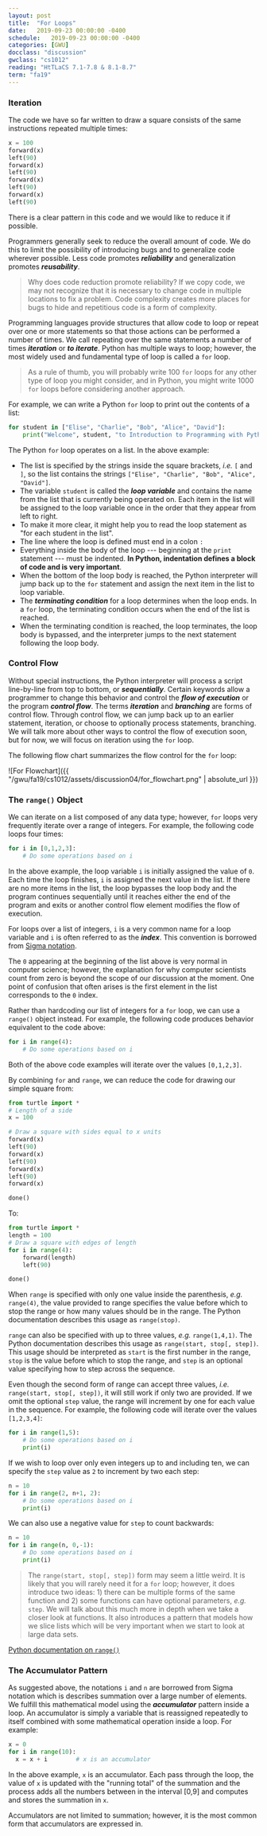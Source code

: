 ```yaml
---
layout: post
title:  "For Loops"
date:   2019-09-23 00:00:00 -0400
schedule:   2019-09-23 00:00:00 -0400
categories: [GWU]
docclass: "discussion"
gwclass: "cs1012"
reading: "HtTLaCS 7.1-7.8 & 8.1-8.7"
term: "fa19"
---
```

<head>
  <link href="/css/syntax.css" rel="stylesheet">
</head>

### Iteration
The code we have so far written to draw a square consists of the same instructions repeated multiple times:

```python
x = 100
forward(x)
left(90)
forward(x)
left(90)
forward(x)
left(90)
forward(x)
left(90)
```

There is a clear pattern in this code and we would like to reduce it if possible.

Programmers generally seek to reduce the overall amount of code.  We do this to limit the possibility of introducing bugs and to generalize code wherever possible. Less code promotes _**reliability**_ and generalization promotes _**reusability**_.

> Why does code reduction promote reliability?  If we copy code, we may not recognize that it is necessary to change code in multiple locations to fix a problem.  Code complexity creates more places for bugs to hide and repetitious code is a form of complexity.  

Programming languages provide structures that allow code to loop or repeat over one or more statements so that those actions can be performed a number of times.  We call repeating over the same statements a number of times _**iteration**_ or _**to iterate**_.  Python has multiple ways to loop; however, the most widely used and fundamental type of loop is called a ```for``` loop.

> As a rule of thumb, you will probably write 100 ```for``` loops for any other type of loop you might consider, and in Python, you might write 1000 ```for``` loops before considering another approach.

For example, we can write a Python ```for``` loop to print out the contents of a list:
```python
for student in ["Elise", "Charlie", "Bob", "Alice", "David"]:
    print("Welcome", student, "to Introduction to Programming with Python")
```

The Python ```for``` loop operates on a list.  In the above example:
* The list is specified by the strings inside the square brackets, _i.e._ ```[``` and ```]```, so the list contains the strings ```["Elise", "Charlie", "Bob", "Alice", "David"]```.
* The variable ```student``` is called the _**loop variable**_ and contains the name from the list that is currently being operated on.  Each item in the list will be assigned to the loop variable once in the order that they appear from left to right.
* To make it more clear, it might help you to read the loop statement as "for each student in the list".
* The line where the loop is defined must end in a colon ```:```
* Everything inside the body of the loop --- beginning at the ```print``` statement --- must be indented.  **In Python, indentation defines a block of code and is very important**.
* When the bottom of the loop body is reached, the Python interpreter will jump back up to the ```for``` statement and assign the next item in the list to loop variable.
* The _**terminating condition**_ for a loop determines when the loop ends.  In a ```for``` loop, the terminating condition occurs when the end of the list is reached.
* When the terminating condition is reached, the loop terminates, the loop body is bypassed, and the interpreter jumps to the next statement following the loop body.


### Control Flow
Without special instructions, the Python interpreter will process a script line-by-line from top to bottom, or _**sequentially**_.  Certain keywords allow a programmer to change this behavior and control the _**flow of execution**_  or the program _**control flow**_.   The terms _**iteration**_ and _**branching**_ are forms of control flow.  Through control flow, we can jump back up to an earlier statement, iteration, or choose to optionally process statements, branching.  We will talk more about other ways to control the flow of execution soon, but for now, we will focus on iteration using the ```for``` loop.

The following flow chart summarizes the flow control for the ```for``` loop:

![For Flowchart]({{ "/gwu/fa19/cs1012/assets/discussion04/for_flowchart.png" | absolute_url }})



### The ```range()``` Object
We can iterate on a list composed of any data type; however, ```for``` loops very frequently iterate over a range of integers.  For example, the following code loops four times:

```python
for i in [0,1,2,3]:
    # Do some operations based on i
```

In the above example, the loop variable ```i``` is initially assigned the value of ```0```.  Each time the loop finishes, ```i``` is assigned the next value in the list.  If there are no more items in the list, the loop bypasses the loop body and the program continues sequentially until it reaches either the end of the program and exits or another control flow element modifies the flow of execution.

For loops over a list of integers, ```i``` is a very common name for a loop variable and ```i``` is often referred to as the _**index**_.  This convention is borrowed from [Sigma notation](https://en.wikipedia.org/wiki/Summation).

The ```0``` appearing at the beginning of the list above is very normal in computer science; however, the explanation for why computer scientists count from zero is beyond the scope of our discussion at the moment.  One point of confusion that often arises is the first element in the list corresponds to the ```0``` index.

Rather than hardcoding our list of integers for a ```for``` loop, we can use a ```range()``` object instead.  For example, the following code produces behavior equivalent to the code above:
```python
for i in range(4):
    # Do some operations based on i
```
Both of the above code examples will iterate over the values ```[0,1,2,3]```.

By combining ```for``` and ```range```, we can reduce the code for drawing our simple square from:

```python
from turtle import *
# Length of a side
x = 100

# Draw a square with sides equal to x units
forward(x)
left(90)
forward(x)
left(90)
forward(x)
left(90)
forward(x)

done()
```

To:

```python
from turtle import *
length = 100
# Draw a square with edges of length
for i in range(4):
    forward(length)
    left(90)

done()
```

When ```range``` is specified with only one value inside the parenthesis, _e.g._ ```range(4)```, the value provided to range specifies the value before which to stop the range or how many values should be in the range.  The Python documentation describes this usage as ```range(stop)```.

```range``` can also be specified with up to three values, _e.g._ ```range(1,4,1)```.  The Python documentation describes this usage as ```range(start, stop[, step])```.  This usage should be interpreted as ```start``` is the first number in the range, ```stop``` is the value before which to stop the range, and ```step``` is an optional value specifying how to step across the sequence.

Even though the second form of range can accept three values, _i.e._ ```range(start, stop[, step])```, it will still work if only two are provided.  If we omit the optional ```step``` value, the range will increment by one for each value in the sequence.  For example, the following code will iterate over the values ```[1,2,3,4]```:
```python
for i in range(1,5):
    # Do some operations based on i
    print(i)
```

If we wish to loop over only even integers up to and including ten, we can specify the ```step``` value as ```2``` to increment by two each step:
```python
n = 10
for i in range(2, n+1, 2):
    # Do some operations based on i
    print(i)
```

We can also use a negative value for ```step``` to count backwards:
```python
n = 10
for i in range(n, 0,-1):
    # Do some operations based on i
    print(i)
```

> The ```range(start, stop[, step])``` form may seem a little weird.  It is likely that you will rarely need it for a ```for``` loop; however, it does introduce two ideas: 1) there can be multiple forms of the same function and 2) some functions can have optional parameters, _e.g._ ```step```.  We will talk about this much more in depth when we take a closer look at functions.  It also introduces a pattern that models how we slice lists which will be very important when we start to look at large data sets.

[Python documentation on ```range()```](https://docs.python.org/3/library/stdtypes.html#ranges)

### The Accumulator Pattern
As suggested above, the notations ```i``` and ```n``` are borrowed from Sigma notation which is describes summation over a large number of elements.  We fulfill this mathematical model using the _**accumulator**_ pattern inside a loop.  An accumulator is simply a variable that is reassigned repeatedly to itself combined with some mathematical operation inside a loop.  For example:

```python
x = 0
for i in range(10):
  x = x + i        # x is an accumulator
```

In the above example, ```x``` is an accumulator.  Each pass through the loop, the value of ```x``` is updated with the "running total" of the summation and the process adds all the numbers between in the interval [0,9] and computes and stores the summation in ```x```.

Accumulators are not limited to summation; however, it is the most common form that accumulators are expressed in.
